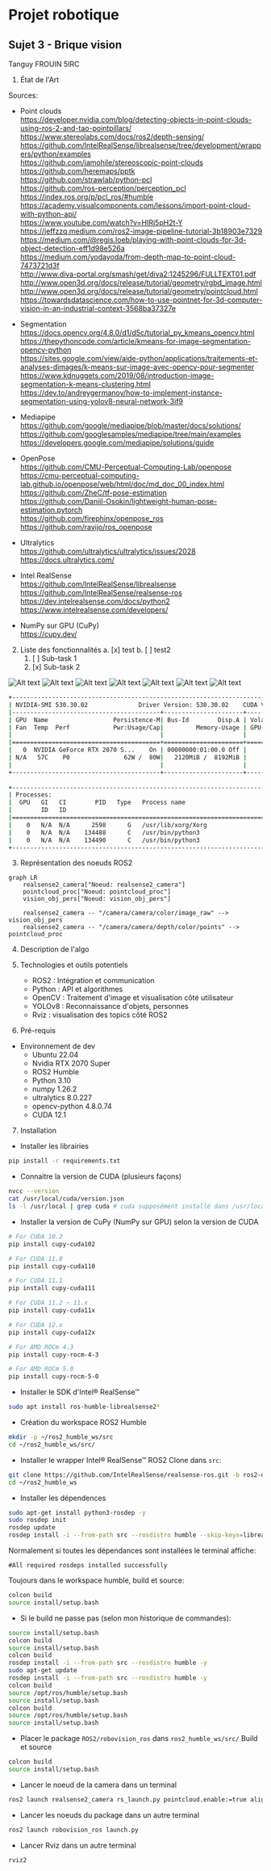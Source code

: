 # Projet robotique

## Sujet 3 - Brique vision

Tanguy FROUIN 5IRC

1. État de l'Art

Sources:  

- Point clouds  
https://developer.nvidia.com/blog/detecting-objects-in-point-clouds-using-ros-2-and-tao-pointpillars/  
https://www.stereolabs.com/docs/ros2/depth-sensing/  
https://github.com/IntelRealSense/librealsense/tree/development/wrappers/python/examples  
https://github.com/jamohile/stereoscopic-point-clouds  
https://github.com/heremaps/pptk  
https://github.com/strawlab/python-pcl  
https://github.com/ros-perception/perception_pcl  
https://index.ros.org/p/pcl_ros/#humble  
https://academy.visualcomponents.com/lessons/import-point-cloud-with-python-api/  
https://www.youtube.com/watch?v=HIRj5pH2t-Y  
https://jeffzzq.medium.com/ros2-image-pipeline-tutorial-3b18903e7329  
https://medium.com/@regis.loeb/playing-with-point-clouds-for-3d-object-detection-eff1d98e526a  
https://medium.com/yodayoda/from-depth-map-to-point-cloud-7473721d3f  
http://www.diva-portal.org/smash/get/diva2:1245296/FULLTEXT01.pdf  
http://www.open3d.org/docs/release/tutorial/geometry/rgbd_image.html  
http://www.open3d.org/docs/release/tutorial/geometry/pointcloud.html  
https://towardsdatascience.com/how-to-use-pointnet-for-3d-computer-vision-in-an-industrial-context-3568ba37327e  

- Segmentation  
https://docs.opencv.org/4.8.0/d1/d5c/tutorial_py_kmeans_opencv.html  
https://thepythoncode.com/article/kmeans-for-image-segmentation-opencv-python  
https://sites.google.com/view/aide-python/applications/traitements-et-analyses-dimages/k-means-sur-image-avec-opencv-pour-segmenter  
https://www.kdnuggets.com/2019/08/introduction-image-segmentation-k-means-clustering.html  
https://dev.to/andreygermanov/how-to-implement-instance-segmentation-using-yolov8-neural-network-3if9  


- Mediapipe  
https://github.com/google/mediapipe/blob/master/docs/solutions/  
https://github.com/googlesamples/mediapipe/tree/main/examples  
https://developers.google.com/mediapipe/solutions/guide  

- OpenPose  
https://github.com/CMU-Perceptual-Computing-Lab/openpose  
https://cmu-perceptual-computing-lab.github.io/openpose/web/html/doc/md_doc_00_index.html  
https://github.com/ZheC/tf-pose-estimation  
https://github.com/Daniil-Osokin/lightweight-human-pose-estimation.pytorch  
https://github.com/firephinx/openpose_ros  
https://github.com/ravijo/ros_openpose  

- Ultralytics  
https://github.com/ultralytics/ultralytics/issues/2028  
https://docs.ultralytics.com/  
  
- Intel RealSense  
https://github.com/IntelRealSense/librealsense  
https://github.com/IntelRealSense/realsense-ros  
https://dev.intelrealsense.com/docs/python2  
https://www.intelrealsense.com/developers/  

- NumPy sur GPU (CuPy)  
https://cupy.dev/  


2. Liste des fonctionnalités
a. [x] test
b. [ ] test2
    1. [ ] Sub-task 1
    2. [x] Sub-task 2


![Alt text](image.png)
![Alt text](image-1.png)
![Alt text](image-2.png)
![Alt text](image-3.png)
![Alt text](image-4.png)
![Alt text](image-5.png)
![Alt text](image-6.png)


```bash
+---------------------------------------------------------------------------------------+
| NVIDIA-SMI 530.30.02              Driver Version: 530.30.02    CUDA Version: 12.1     |
|-----------------------------------------+----------------------+----------------------+
| GPU  Name                  Persistence-M| Bus-Id        Disp.A | Volatile Uncorr. ECC |
| Fan  Temp  Perf            Pwr:Usage/Cap|         Memory-Usage | GPU-Util  Compute M. |
|                                         |                      |               MIG M. |
|=========================================+======================+======================|
|   0  NVIDIA GeForce RTX 2070 S...    On | 00000000:01:00.0 Off |                  N/A |
| N/A   57C    P0               62W /  80W|   2120MiB /  8192MiB |     43%      Default |
|                                         |                      |                  N/A |
+-----------------------------------------+----------------------+----------------------+
                                                                                         
+---------------------------------------------------------------------------------------+
| Processes:                                                                            |
|  GPU   GI   CI        PID   Type   Process name                            GPU Memory |
|        ID   ID                                                             Usage      |
|=======================================================================================|
|    0   N/A  N/A      2598      G   /usr/lib/xorg/Xorg                            4MiB |
|    0   N/A  N/A    134488      C   /usr/bin/python3                            388MiB |
|    0   N/A  N/A    134490      C   /usr/bin/python3                           1724MiB |
+---------------------------------------------------------------------------------------+
```
3. Représentation des noeuds ROS2
```mermaid
graph LR
    realsense2_camera["Noeud: realsense2_camera"]
    pointcloud_proc["Noeud: pointcloud_proc"]
    vision_obj_pers["Noeud: vision_obj_pers"]
    
    realsense2_camera -- "/camera/camera/color/image_raw" --> vision_obj_pers
    realsense2_camera -- "/camera/camera/depth/color/points" --> pointcloud_proc
```

4. Description de l'algo


5. Technologies et outils potentiels

    - ROS2 : Intégration et communication
    - Python : API et algorithmes
    - OpenCV : Traitement d'image et visualisation côté utilisateur
    - YOLOv8 : Reconnaissance d'objets, personnes
    - Rviz : visualisation des topics côté ROS2  
  
6. Pré-requis
- Environnement de dev  
  - Ubuntu 22.04  
  - Nvidia RTX 2070 Super
  - ROS2 Humble  
  - Python 3.10  
  - numpy 1.26.2  
  - ultralytics 8.0.227  
  - opencv-python 4.8.0.74  
  - CUDA 12.1  

7. Installation

- Installer les librairies
```bash
pip install -r requirements.txt
```

- Connaitre la version de CUDA  (plusieurs façons)
```bash
nvcc --version
cat /usr/local/cuda/version.json
ls -l /usr/local | grep cuda # cuda supposément installé dans /usr/local/cuda

```

- Installer la version de CuPy (NumPy sur GPU) selon la version de CUDA
```bash
# For CUDA 10.2
pip install cupy-cuda102

# For CUDA 11.0
pip install cupy-cuda110

# For CUDA 11.1
pip install cupy-cuda111

# For CUDA 11.2 ~ 11.x
pip install cupy-cuda11x

# For CUDA 12.x
pip install cupy-cuda12x

# For AMD ROCm 4.3
pip install cupy-rocm-4-3

# For AMD ROCm 5.0
pip install cupy-rocm-5-0
```

- Installer le SDK d'Intel® RealSense™
```bash
sudo apt install ros-humble-librealsense2*
```

- Création du workspace ROS2 Humble
```bash
mkdir -p ~/ros2_humble_ws/src
cd ~/ros2_humble_ws/src/
```

- Installer le wrapper Intel® RealSense™ ROS2
Clone dans `src`:
```bash
git clone https://github.com/IntelRealSense/realsense-ros.git -b ros2-development
cd ~/ros2_humble_ws
```

- Installer les dépendences
```bash
sudo apt-get install python3-rosdep -y
sudo rosdep init
rosdep update
rosdep install -i --from-path src --rosdistro humble --skip-keys=librealsense2 -y
```
Normalement si toutes les dépendances sont installées le terminal affiche:
```
#All required rosdeps installed successfully
```

Toujours dans le workspace humble, build et source:
```bash
colcon build
source install/setup.bash
```

- Si le build ne passe pas (selon mon historique de commandes):

```bash
source install/setup.bash
colcon build
source install/setup.bash 
colcon build
rosdep install -i --from-path src --rosdistro humble -y
sudo apt-get update
rosdep install -i --from-path src --rosdistro humble -y
colcon build
source /opt/ros/humble/setup.bash 
source install/setup.bash 
colcon build
source /opt/ros/humble/setup.bash 
source install/setup.bash
```

- Placer le package `ROS2/robovision_ros` dans `ros2_humble_ws/src/`
Build et source
```bash
colcon build
source install/setup.bash
```

- Lancer le noeud de la camera dans un terminal
```bash
ros2 launch realsense2_camera rs_launch.py pointcloud.enable:=true align_depth.enable:=true pointcloud.ordered_pc:=true
```

- Lancer les noeuds du package dans un autre terminal
```bash
ros2 launch robovision_ros launch.py
```

- Lancer Rviz dans un autre terminal
```bash
rviz2
```